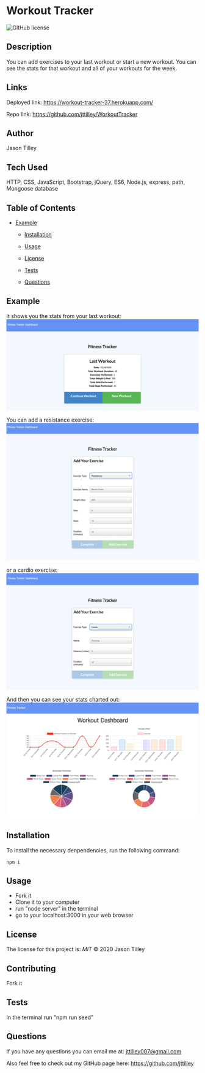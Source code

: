 # Workout Tracker

![GitHub license](https://img.shields.io/badge/License-MIT-blue.svg)

## Description
You can add exercises to your last workout or start a new workout. You can see the stats for that workout and all of your workouts for the week. 

## Links
Deployed link: https://workout-tracker-37.herokuapp.com/

Repo link: https://github.com/jttilley/WorkoutTracker

## Author
Jason Tilley

## Tech Used
HTTP, CSS, JavaScript, Bootstrap, jQuery, ES6, Node.js, express, path, Mongoose database

## Table of Contents
* [Example](#example)
  
  
  * [Installation](#installation)
  
  * [Usage](#usage)
  
  * [License](#license)

  * [Tests](#tests)
  
  * [Questions](#questions)
    

## Example
It shows you the stats from your last workout:
![start](./public/images/Last_Workout.png)

You can add a resistance exercise:
![resistance](./public/images/Resistance.png)

or a cardio exercise:
![cardio](./public/images/Cardio.png)

And then you can see your stats charted out:
![stats](./public/images/Stats.png)

## Installation
To install the necessary denpendencies, run the following command:
```
npm i
```

## Usage
* Fork it
* Clone it to your computer
* run "node server" in the terminal
* go to your localhost:3000 in your web browser

## License
The license for this project is: *MIT* ©  2020 Jason Tilley
  

## Contributing
Fork it

## Tests
In the terminal run "npm run seed"

## Questions
If you have any questions you can email me at: jttilley007@gmail.com

Also feel free to check out my GitHub page here: https://github.com/jttilley
  

